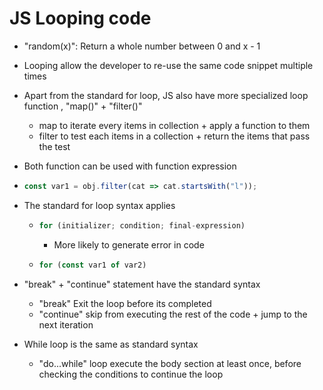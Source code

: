 # JS Looping code

- "random(x)": Return a whole number between 0 and x - 1
- Looping allow the developer to re-use the same code snippet multiple times

- Apart from the standard for loop, JS also have more specialized loop function , "map()" + "filter()"

  - map to iterate every items in collection + apply a function to them
  - filter to test each items in a collection + return the items that pass the test

-  Both function can be used with function expression

  - ```javascript
    const var1 = obj.filter(cat => cat.startsWith("l"));
    ```

- The standard for loop syntax applies

  - ```javascript
    for (initializer; condition; final-expression)
    ```

    - More likely to generate error in code

  - ```javascript
    for (const var1 of var2)
    ```

- "break" + "continue" statement have the standard syntax
  - "break" Exit the loop before its completed
  - "continue" skip from executing the rest of the code + jump to the next iteration

- While loop is the same as standard syntax
  - "do...while" loop execute the body section at least once, before checking the conditions to continue the loop